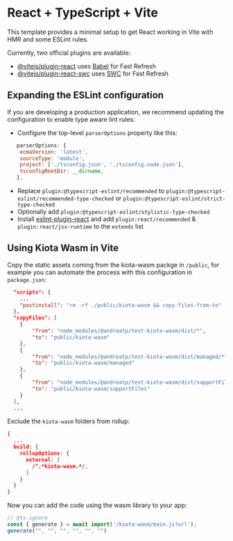# React + TypeScript + Vite

This template provides a minimal setup to get React working in Vite with HMR and some ESLint rules.

Currently, two official plugins are available:

- [@vitejs/plugin-react](https://github.com/vitejs/vite-plugin-react/blob/main/packages/plugin-react/README.md) uses [Babel](https://babeljs.io/) for Fast Refresh
- [@vitejs/plugin-react-swc](https://github.com/vitejs/vite-plugin-react-swc) uses [SWC](https://swc.rs/) for Fast Refresh

## Expanding the ESLint configuration

If you are developing a production application, we recommend updating the configuration to enable type aware lint rules:

- Configure the top-level `parserOptions` property like this:

```js
   parserOptions: {
    ecmaVersion: 'latest',
    sourceType: 'module',
    project: ['./tsconfig.json', './tsconfig.node.json'],
    tsconfigRootDir: __dirname,
   },
```

- Replace `plugin:@typescript-eslint/recommended` to `plugin:@typescript-eslint/recommended-type-checked` or `plugin:@typescript-eslint/strict-type-checked`
- Optionally add `plugin:@typescript-eslint/stylistic-type-checked`
- Install [eslint-plugin-react](https://github.com/jsx-eslint/eslint-plugin-react) and add `plugin:react/recommended` & `plugin:react/jsx-runtime` to the `extends` list

## Using Kiota Wasm in Vite

Copy the static assets coming from the kiota-wasm packge in `/public`, for example you can automate the process with this configuration in `package.json`:

```json
  "scripts": {
    ...
    "postinstall": "rm -rf ./public/kiota-wasm && copy-files-from-to"
  },
  "copyFiles": [
    {
        "from": "node_modules/@andreatp/test-kiota-wasm/dist/*",
        "to": "public/kiota-wasm"
    },
    {
        "from": "node_modules/@andreatp/test-kiota-wasm/dist/managed/*",
        "to": "public/kiota-wasm/managed"
    },
    {
        "from": "node_modules/@andreatp/test-kiota-wasm/dist/supportFiles/*",
        "to": "public/kiota-wasm/supportFiles"
    }
  ],
  ...
```

Exclude the `kiota-wasm` folders from rollup:

```json
{
  ...
  build: {
    rollupOptions: {
      external: [
        /^.*kiota-wasm.*/,
      ]
    }
  }
}
```

Now you can add the code using the wasm library to your app:

```js
// @ts-ignore
const { generate } = await import('/kiota-wasm/main.js?url');
generate("", "", "", "", "", "")
```
